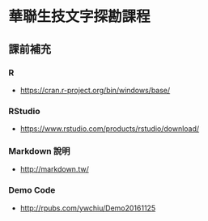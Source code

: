 ﻿# 華聯生技文字探勘課程



## 課前補充



### R 

- https://cran.r-project.org/bin/windows/base/



### RStudio

- https://www.rstudio.com/products/rstudio/download/



### Markdown 說明

- http://markdown.tw/

### Demo Code
- http://rpubs.com/ywchiu/Demo20161125